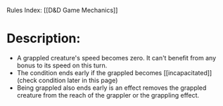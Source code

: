 Rules Index: [[D&D Game Mechanics]]
# Description:
-  A grappled creature's speed becomes zero. It can't benefit from any bonus to its speed on this turn. 
-  The condition ends early if the grappled becomes [[incapacitated]] (check condition later in this page)
-  Being grappled also ends early is an effect removes the grappled creature from the reach of the grappler or the grappling effect.